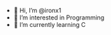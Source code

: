 - 👋 Hi, I’m @ironx1
- 👀 I’m interested in Programming
- 🌱 I’m currently learning C 

<!---
ironx1/ironx1 is a ✨ special ✨ repository because its `README.md` (this file) appears on your GitHub profile.
You can click the Preview link to take a look at your changes.
--->
